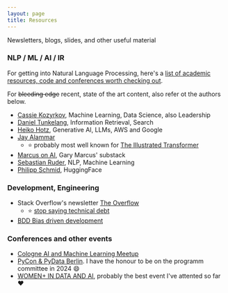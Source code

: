 ```yaml
---
layout: page
title: Resources
---
```

Newsletters, blogs, slides, and other useful material

### NLP / ML / AI / IR

For getting into Natural Language Processing, here's a [list of academic resources, code and conferences worth checking out](_posts/2020-08-27-getting-into-nlp.md).

For ~~bleeding edge~~ recent, state of the art content, also refer ot the authors below.

* [Cassie Kozyrkov](https://medium.com/@kozyrkov), Machine Learning, Data Science, also Leadership
* [Daniel Tunkelang](https://medium.com/@dtunkelang), Information Retrieval, Search
* [Heiko Hotz](https://medium.com/@heiko-hotz), Generative AI, LLMs, AWS and Google
* [Jay Alammar](https://jalammar.github.io/)
  * ⭐ probably most well known for [The Illustrated Transformer](http://jalammar.github.io/illustrated-transformer/)
* [Marcus on AI](https://garymarcus.substack.com/), Gary Marcus' substack
* [Sebastian Ruder](https://www.ruder.io/), NLP, Machine Learning
* [Philipp Schmid](https://www.philschmid.de/), HuggingFace

### Development, Engineering

* Stack Overflow's newsletter [The Overflow](https://stackoverflow.blog/newsletter)
  * ⭐ [stop saying technical debt](https://stackoverflow.blog/2023/12/27/stop-saying-technical-debt/) 
* [BDD Bias driven development](https://speakerdeck.com/mariofusco/bdd-bias-driven-development)

### Conferences and other events

* [Cologne AI and Machine Learning Meetup](http://caiml.events)
* [PyCon & PyData Berlin](https://2024.pycon.de). I have the honour to be on the programm committee in 2024 :smile:
* [WOMEN+ IN DATA AND AI](https://women-in-data-ai.tech), probably the best event I've attented so far ❤️
